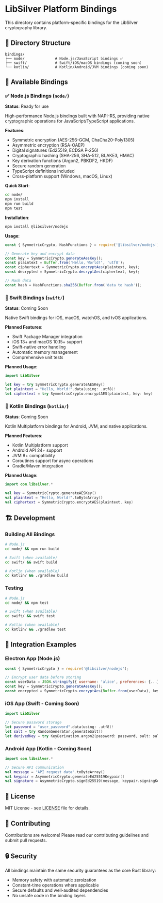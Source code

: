 # LibSilver Platform Bindings

This directory contains platform-specific bindings for the LibSilver cryptography library.

## 📁 Directory Structure

```
bindings/
├── node/              # Node.js/JavaScript bindings ✅
├── swift/             # Swift/iOS/macOS bindings (coming soon)
└── kotlin/            # Kotlin/Android/JVM bindings (coming soon)
```

## 🚀 Available Bindings

### ✅ Node.js Bindings (`node/`)

**Status**: Ready for use

High-performance Node.js bindings built with NAPI-RS, providing native cryptographic operations for JavaScript/TypeScript applications.

**Features**:
- Symmetric encryption (AES-256-GCM, ChaCha20-Poly1305)
- Asymmetric encryption (RSA-OAEP)
- Digital signatures (Ed25519, ECDSA P-256)
- Cryptographic hashing (SHA-256, SHA-512, BLAKE3, HMAC)
- Key derivation functions (Argon2, PBKDF2, HKDF)
- Secure random generation
- TypeScript definitions included
- Cross-platform support (Windows, macOS, Linux)

**Quick Start**:
```bash
cd node/
npm install
npm run build
npm test
```

**Installation**:
```bash
npm install @libsilver/nodejs
```

**Usage**:
```javascript
const { SymmetricCrypto, HashFunctions } = require('@libsilver/nodejs');

// Generate key and encrypt data
const key = SymmetricCrypto.generateAesKey();
const plaintext = Buffer.from('Hello, World!', 'utf8');
const ciphertext = SymmetricCrypto.encryptAes(plaintext, key);
const decrypted = SymmetricCrypto.decryptAes(ciphertext, key);

// Hash data
const hash = HashFunctions.sha256(Buffer.from('data to hash'));
```

### 🚧 Swift Bindings (`swift/`)

**Status**: Coming Soon

Native Swift bindings for iOS, macOS, watchOS, and tvOS applications.

**Planned Features**:
- Swift Package Manager integration
- iOS 13+ and macOS 10.15+ support
- Swift-native error handling
- Automatic memory management
- Comprehensive unit tests

**Planned Usage**:
```swift
import LibSilver

let key = try SymmetricCrypto.generateAESKey()
let plaintext = "Hello, World!".data(using: .utf8)!
let ciphertext = try SymmetricCrypto.encryptAES(plaintext, key: key)
```

### 🚧 Kotlin Bindings (`kotlin/`)

**Status**: Coming Soon

Kotlin Multiplatform bindings for Android, JVM, and native applications.

**Planned Features**:
- Kotlin Multiplatform support
- Android API 24+ support
- JVM 8+ compatibility
- Coroutines support for async operations
- Gradle/Maven integration

**Planned Usage**:
```kotlin
import com.libsilver.*

val key = SymmetricCrypto.generateAESKey()
val plaintext = "Hello, World!".toByteArray()
val ciphertext = SymmetricCrypto.encryptAES(plaintext, key)
```

## 🏗️ Development

### Building All Bindings

```bash
# Node.js
cd node/ && npm run build

# Swift (when available)
cd swift/ && swift build

# Kotlin (when available)
cd kotlin/ && ./gradlew build
```

### Testing

```bash
# Node.js
cd node/ && npm test

# Swift (when available)
cd swift/ && swift test

# Kotlin (when available)
cd kotlin/ && ./gradlew test
```

## 🔗 Integration Examples

### Electron App (Node.js)
```javascript
const { SymmetricCrypto } = require('@libsilver/nodejs');

// Encrypt user data before storing
const userData = JSON.stringify({ username: 'alice', preferences: {...} });
const key = SymmetricCrypto.generateAesKey();
const encrypted = SymmetricCrypto.encryptAes(Buffer.from(userData), key);
```

### iOS App (Swift - Coming Soon)
```swift
import LibSilver

// Secure password storage
let password = "user_password".data(using: .utf8)!
let salt = try RandomGenerator.generateSalt()
let derivedKey = try KeyDerivation.argon2(password: password, salt: salt, length: 32)
```

### Android App (Kotlin - Coming Soon)
```kotlin
import com.libsilver.*

// Secure API communication
val message = "API request data".toByteArray()
val keypair = AsymmetricCrypto.generateEd25519Keypair()
val signature = AsymmetricCrypto.signEd25519(message, keypair.signingKey)
```

## 📄 License

MIT License - see [LICENSE](../LICENSE) file for details.

## 🤝 Contributing

Contributions are welcome! Please read our contributing guidelines and submit pull requests.

## 🔒 Security

All bindings maintain the same security guarantees as the core Rust library:
- Memory safety with automatic zeroization
- Constant-time operations where applicable
- Secure defaults and well-audited dependencies
- No unsafe code in the binding layers
